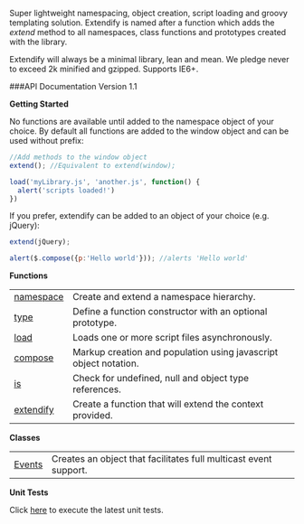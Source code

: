 Super lightweight namespacing, object creation, script loading and groovy templating solution. Extendify is named after a function which adds the _extend_ method to all namespaces, class functions and prototypes created with the library.

Extendify will always be a minimal library, lean and mean. We pledge never to exceed 2k minified and gzipped. Supports IE6+.

###API Documentation Version 1.1

**Getting Started**

No functions are available until added to the namespace object of your choice. By default all functions are added to the
window object and can be used without prefix:

```javascript
//Add methods to the window object
extend(); //Equivalent to extend(window);

load('myLibrary.js', 'another.js', function() {
  alert('scripts loaded!')
})
```
If you prefer, extendify can be added to an object of your choice (e.g. jQuery):

```javascript
extend(jQuery);

alert($.compose({p:'Hello world'})); //alerts 'Hello world'
```

**Functions**

<table>
<tbody>
<tr><td><a href="../../wiki/namespace/">namespace</a></td><td>Create and extend a namespace hierarchy.</td></tr>
<tr><td><a href="../../wiki/type/">type</a></td><td>Define a function constructor with an optional prototype.</td></tr>
<tr><td><a href="../../wiki/load/">load</a></td><td>Loads one or more script files asynchronously.</td></tr>
<tr><td><a href="../../wiki/compose/">compose</a></td><td>Markup creation and population using javascript object notation.</td></tr>
<tr><td><a href="../../wiki/is/">is</a></td><td>Check for undefined, null and object type references.</td></tr>
<tr><td><a href="../../wiki/extendify/">extendify</a></td><td>Create a function that will extend the context provided.</td></tr>
</tbody>
</table>

**Classes**

<table>
<tbody>
<tr><td><a href="../../wiki/events/">Events</a></td><td>Creates an object that facilitates full multicast event support.</td></tr>
</tbody>
</table>

**Unit Tests**

Click <a href="http://jameswestgate.github.com/extendify/test/" target="_blank">here</a> to execute the latest unit tests.

